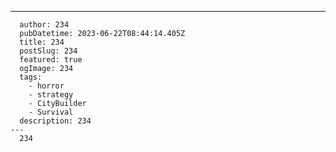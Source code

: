 ---
      author: 234
      pubDatetime: 2023-06-22T08:44:14.405Z
      title: 234
      postSlug: 234
      featured: true
      ogImage: 234
      tags:
        - horror
        - strategy
        - CityBuilder
        - Survival
      description: 234
    ---
      234
    